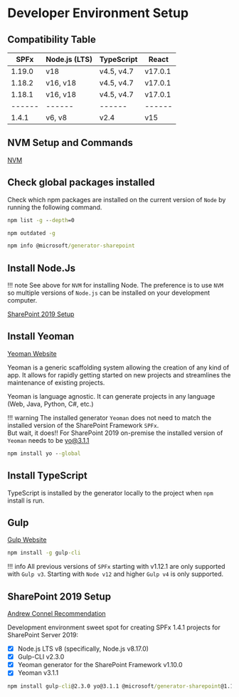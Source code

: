 # Developer Environment Setup

## Compatibility Table

| SPFx   | Node.js (LTS) | TypeScript     | React  |
|--------|---------------|----------------|--------|
| 1.19.0 | v18           | v4.5, v4.7     | v17.0.1|
| 1.18.2 | v16, v18      | v4.5, v4.7     | v17.0.1|
| 1.18.1 | v16, v18      | v4.5, v4.7     | v17.0.1|
| ------ | ------        | ------         | ------ |
| 1.4.1  | v6, v8        | v2.4           | v15    | **SharePoint 2019

## NVM Setup and Commands

[NVM](/node/nvm.md)

## Check global packages installed

Check which npm packages are installed on the current version of `Node` by running the following command.

```cmd title="List all npm packages"
npm list -g --depth=0
```

```cmd title="Check outdated npm packages"
npm outdated -g
```

``` cmd title="Get details of npm package"
npm info @microsoft/generator-sharepoint
```

## Install Node.Js

!!! note
    See above for `NVM` for installing Node.  The preference is to use `NVM` so multiple versions of `Node.js` can be installed on your development computer.

[SharePoint 2019 Setup](#sharepoint-2019-setup)

## Install Yeoman

[Yeoman Website](https://yeoman.io/)

Yeoman is a generic scaffolding system allowing the creation of any kind of app. It allows for rapidly getting started on new projects and streamlines the maintenance of existing projects.

Yeoman is language agnostic. It can generate projects in any language (Web, Java, Python, C#, etc.)

!!! warning
    The installed generator `Yeoman` does not need to match the installed version of the SharePoint Framework `SPFx`. <br>
    But wait, it does!!  For SharePoint 2019 on-premise the installed version of `Yeoman` needs to be yo@3.1.1

``` cmd
npm install yo --global
```

## Install TypeScript

TypeScript is installed by the generator locally to the project when `npm` install is run.

## Gulp

[Gulp Website](https://gulpjs.com/)

```cmd
npm install -g gulp-cli
```

!!! info
    All previous versions of `SPFx` starting with v1.12.1 are only supported with `Gulp v3`. Starting with `Node v12` and higher `Gulp v4` is only supported.

## SharePoint 2019 Setup

[Andrew Connel Recommendation](https://www.voitanos.io/blog/definitive-guide-sharepoint-framework-sharepoint-server-2019/)

Development environment sweet spot for creating SPFx 1.4.1 projects for SharePoint Server 2019:

- [x] Node.js LTS v8 (specifically, Node.js v8.17.0)
- [x] Gulp-CLI v2.3.0
- [x] Yeoman generator for the SharePoint Framework v1.10.0
- [x] Yeoman v3.1.1

```cmd
npm install gulp-cli@2.3.0 yo@3.1.1 @microsoft/generator-sharepoint@1.10.0 --global
```
